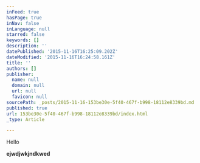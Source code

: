 ```yaml
---
inFeed: true
hasPage: true
inNav: false
inLanguage: null
starred: false
keywords: []
description: ''
datePublished: '2015-11-16T16:25:09.202Z'
dateModified: '2015-11-16T16:24:58.161Z'
title: ''
authors: []
publisher:
  name: null
  domain: null
  url: null
  favicon: null
sourcePath: _posts/2015-11-16-153be30e-5f40-467f-b998-18112e8339bd.md
published: true
url: 153be30e-5f40-467f-b998-18112e8339bd/index.html
_type: Article

---
```

Hello

**ejwdjwkjndkwed**